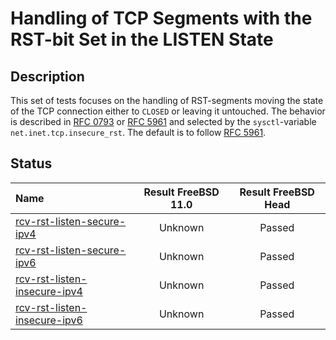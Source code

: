 # Handling of TCP Segments with the RST-bit Set in the LISTEN State

## Description
This set of tests focuses on the handling of RST-segments moving the state of the TCP connection
either to `CLOSED` or leaving it untouched.
The behavior is described in [RFC 0793](https://tools.ietf.org/html/rfc0793) or
[RFC 5961](https://tools.ietf.org/html/rfc5961#section-3) and selected by the
`sysctl`-variable `net.inet.tcp.insecure_rst`.
The default is to follow [RFC 5961](https://tools.ietf.org/html/rfc5961#section-3).

## Status

| Name                                                                                                                                                                    | Result FreeBSD 11.0 | Result FreeBSD Head |
|:------------------------------------------------------------------------------------------------------------------------------------------------------------------------|:-------------------:|:-------------------:|
|[rcv-rst-listen-secure-ipv4](rcv-rst-listen-secure-ipv4.pkt "Ensure that the reception of a TCP RST in the LISTEN state does not change the state of the end point")     | Unknown             | Passed              |
|[rcv-rst-listen-secure-ipv6](rcv-rst-listen-secure-ipv6.pkt "Ensure that the reception of a TCP RST in the LISTEN state does not change the state of the end point")     | Unknown             | Passed              |
|[rcv-rst-listen-insecure-ipv4](rcv-rst-listen-insecure-ipv4.pkt "Ensure that the reception of a TCP RST in the LISTEN state does not change the state of the end point") | Unknown             | Passed              |
|[rcv-rst-listen-insecure-ipv6](rcv-rst-listen-insecure-ipv6.pkt "Ensure that the reception of a TCP RST in the LISTEN state does not change the state of the end point") | Unknown             | Passed              |
